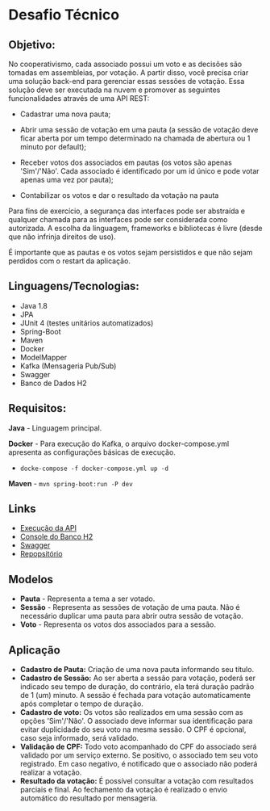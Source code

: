 # Desafio Técnico

## Objetivo: 

No cooperativismo, cada associado possui um voto e as decisões são tomadas em assembleias, por votação.
A partir disso, você precisa criar uma solução back-end para gerenciar essas sessões de votação.
Essa solução deve ser executada na nuvem e promover as seguintes funcionalidades através de uma API
REST:

* Cadastrar uma nova pauta;

* Abrir uma sessão de votação em uma pauta (a sessão de votação deve ficar aberta por um tempo
determinado na chamada de abertura ou 1 minuto por default);

* Receber votos dos associados em pautas (os votos são apenas 'Sim'/'Não'. Cada associado é
identificado por um id único e pode votar apenas uma vez por pauta);

* Contabilizar os votos e dar o resultado da votação na pauta

Para fins de exercício, a segurança das interfaces pode ser abstraída e qualquer chamada para as interfaces
pode ser considerada como autorizada. A escolha da linguagem, frameworks e bibliotecas é livre (desde que
não infrinja direitos de uso).

É importante que as pautas e os votos sejam persistidos e que não sejam perdidos com o restart da aplicação.

## Linguagens/Tecnologias:
- Java 1.8
- JPA
- JUnit 4 (testes unitários automatizados)
- Spring-Boot
- Maven
- Docker
- ModelMapper
- Kafka (Mensageria Pub/Sub)
- Swagger
- Banco de Dados H2

## Requisitos:

**Java** - Linguagem principal.

**Docker** - Para execução do Kafka, o arquivo docker-compose.yml apresenta as configurações básicas de execução.
- `docke-compose -f docker-compose.yml up -d`

**Maven** - `mvn spring-boot:run -P dev`

## Links

- [Execução da API](http://localhost:9000)
- [Console do Banco H2](http://localhost:9000/h2-console)
- [Swagger](http://localhost:9000/swagger-ui.html)
- [Repopsitório](https://github.com/adrianovidal/desafio-votacao-api.git)

## Modelos

- **Pauta** - Representa a tema a ser votado.
- **Sessão** - Representa as sessões de votação de uma pauta. Não é necessário duplicar uma pauta para abrir outra sessão de votação.
- **Voto** - Representa os votos dos associados para a sessão.

## Aplicação

- **Cadastro de Pauta:** Criação de uma nova pauta informando seu título.
- **Cadastro de Sessão:** Ao ser aberta a sessão para votação, poderá ser indicado seu tempo de duração, do contrário, ela terá duração padrão de 1 (um) minuto. A sessão é fechada para votação automaticamente após completar o tempo de duração.
- **Cadastro de voto:**  Os votos são realizados em uma sessão com as opções 'Sim'/'Não'. O associado deve informar sua identificação para evitar duplicidade do seu voto na mesma sessão. O CPF é opcional, caso seja informado, será validado.
- **Validação de CPF:** Todo voto acompanhado do CPF do associado será validado por um serviço externo. Se positivo, o associado tem seu voto registrado. Em caso negativo, é notificado que o associado não poderá realizar a votação.
- **Resultado da votação:** É possível consultar a votação com resultados parciais e final. Ao fechamento da votação é realizado o envio automático do resultado por mensageria.